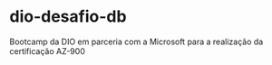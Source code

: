# dio-desafio-db
Bootcamp da DIO em parceria com a Microsoft para a realização da certificação AZ-900

